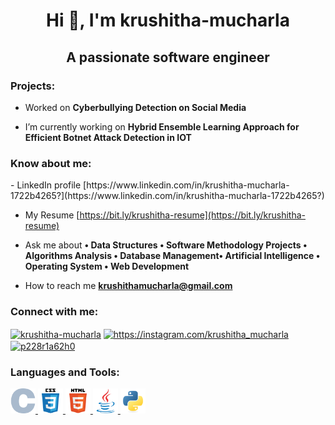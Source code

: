 <h1 align="center">Hi 👋, I'm krushitha-mucharla</h1>
<h2 align="center">A passionate software engineer</h2>

<h3 align="left"> Projects: </h3>

- Worked on **Cyberbullying Detection on Social Media**

- I’m currently working on **Hybrid Ensemble Learning Approach for Efficient Botnet Attack Detection in IOT**

<h3 align="left"> Know about me: </h3>
- LinkedIn profile [https://www.linkedin.com/in/krushitha-mucharla-1722b4265?](https://www.linkedin.com/in/krushitha-mucharla-1722b4265?)

- My Resume [https://bit.ly/krushitha-resume](https://bit.ly/krushitha-resume)

- Ask me about **• Data Structures • Software Methodology Projects • Algorithms Analysis • Database Management• Artificial Intelligence • Operating System • Web Development**

- How to reach me **krushithamucharla@gmail.com**

<h3 align="left">Connect with me:</h3>
<p align="left">
<a href="https://linkedin.com/in/krushitha-mucharla" target="blank"><img align="center" src="https://raw.githubusercontent.com/rahuldkjain/github-profile-readme-generator/master/src/images/icons/Social/linked-in-alt.svg" alt="krushitha-mucharla" height="30" width="40" /></a>
<a href="https://instagram.com/https://instagram.com/krushitha_mucharla" target="blank"><img align="center" src="https://raw.githubusercontent.com/rahuldkjain/github-profile-readme-generator/master/src/images/icons/Social/instagram.svg" alt="https://instagram.com/krushitha_mucharla" height="30" width="40" /></a>
<a href="https://www.leetcode.com/p228r1a62h0" target="blank"><img align="center" src="https://raw.githubusercontent.com/rahuldkjain/github-profile-readme-generator/master/src/images/icons/Social/leet-code.svg" alt="p228r1a62h0" height="30" width="40" /></a>
</p>

<h3 align="left">Languages and Tools:</h3>
<p align="left"> <a href="https://www.cprogramming.com/" target="_blank" rel="noreferrer"> <img src="https://raw.githubusercontent.com/devicons/devicon/master/icons/c/c-original.svg" alt="c" width="40" height="40"/> </a> <a href="https://www.w3schools.com/css/" target="_blank" rel="noreferrer"> <img src="https://raw.githubusercontent.com/devicons/devicon/master/icons/css3/css3-original-wordmark.svg" alt="css3" width="40" height="40"/> </a> <a href="https://www.w3.org/html/" target="_blank" rel="noreferrer"> <img src="https://raw.githubusercontent.com/devicons/devicon/master/icons/html5/html5-original-wordmark.svg" alt="html5" width="40" height="40"/> </a> <a href="https://www.java.com" target="_blank" rel="noreferrer"> <img src="https://raw.githubusercontent.com/devicons/devicon/master/icons/java/java-original.svg" alt="java" width="40" height="40"/> </a> <a href="https://www.python.org" target="_blank" rel="noreferrer"> <img src="https://raw.githubusercontent.com/devicons/devicon/master/icons/python/python-original.svg" alt="python" width="40" height="40"/> </a> </p>
